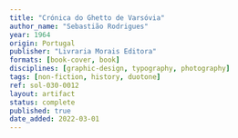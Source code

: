 ```yaml
---
title: "Crónica do Ghetto de Varsóvia"
author_name: "Sebastião Rodrigues"
year: 1964
origin: Portugal
publisher: "Livraria Morais Editora"
formats: [book-cover, book]
disciplines: [graphic-design, typography, photography]
tags: [non-fiction, history, duotone]
ref: sol-030-0012
layout: artifact
status: complete
published: true
date_added: 2022-03-01
---
```

